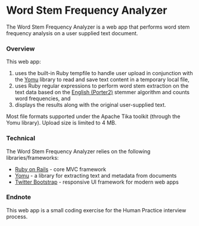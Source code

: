 # Word Stem Frequency Analyzer

The Word Stem Frequency Analyzer is a web app that performs word stem frequency analysis on a user supplied text document. 


### Overview

This web app:
 1. uses the built-in Ruby tempfile to handle user upload in conjunction with the [Yomu](https://github.com/Erol/yomu) library to read and save text content in a temporary local file,
 2. uses Ruby regular expressions to perform word stem extraction on the text data based on the [English (Porter2)](http://snowball.tartarus.org/algorithms/english/stemmer.html) stemmer algorithm and counts word frequencies, and
 3. displays the results along with the original user-supplied text.

Most file formats supported under the Apache Tika toolkit (through the Yomu library). Upload size is limited to 4 MB.

### Technical

The Word Stem Frequency Analyzer relies on the following libraries/frameworks:

* [Ruby on Rails](http://rubyonrails.org/) - core MVC framework
* [Yomu](https://github.com/Erol/yomu) - a library for extracting text and metadata from documents
* [Twitter Bootstrap](http://getbootstrap.com/2.3.2/) - responsive UI framework for modern web apps


### Endnote

This web app is a small coding exercise for the Human Practice interview process.